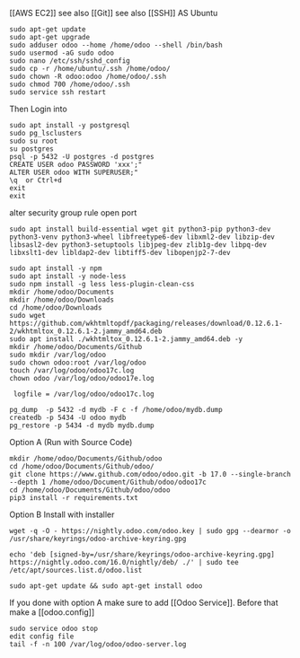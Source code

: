 [[AWS EC2]]
see also [[Git]]
see also [[SSH]]
AS Ubuntu
```ubuntu
sudo apt-get update
sudo apt-get upgrade
sudo adduser odoo --home /home/odoo --shell /bin/bash
sudo usermod -aG sudo odoo
sudo nano /etc/ssh/sshd_config
sudo cp -r /home/ubuntu/.ssh /home/odoo/
sudo chown -R odoo:odoo /home/odoo/.ssh
sudo chmod 700 /home/odoo/.ssh
sudo service ssh restart
```

Then Login into

```odoo
sudo apt install -y postgresql
sudo pg_lsclusters
sudo su root
su postgres
psql -p 5432 -U postgres -d postgres 
CREATE USER odoo PASSWORD 'xxx';"
ALTER USER odoo WITH SUPERUSER;"
\q  or Ctrl+d
exit
exit
```

alter security group rule open port
```odoo
sudo apt install build-essential wget git python3-pip python3-dev python3-venv python3-wheel libfreetype6-dev libxml2-dev libzip-dev libsasl2-dev python3-setuptools libjpeg-dev zlib1g-dev libpq-dev libxslt1-dev libldap2-dev libtiff5-dev libopenjp2-7-dev
```

```odoo
sudo apt install -y npm
sudo apt install -y node-less
sudo npm install -g less less-plugin-clean-css
mkdir /home/odoo/Documents
mkdir /home/odoo/Downloads
cd /home/odoo/Downloads
sudo wget https://github.com/wkhtmltopdf/packaging/releases/download/0.12.6.1-2/wkhtmltox_0.12.6.1-2.jammy_amd64.deb
sudo apt install ./wkhtmltox_0.12.6.1-2.jammy_amd64.deb -y
mkdir /home/odoo/Documents/Github
sudo mkdir /var/log/odoo
sudo chown odoo:root /var/log/odoo
touch /var/log/odoo/odoo17c.log
chown odoo /var/log/odoo/odoo17e.log 
```

```in_odoo_config
 logfile = /var/log/odoo/odoo17c.log
```

```postgresql
pg_dump  -p 5432 -d mydb -F c -f /home/odoo/mydb.dump
createdb -p 5434 -U odoo mydb
pg_restore -p 5434 -d mydb mydb.dump
```

Option A (Run with Source Code)
```github
mkdir /home/odoo/Documents/Github/odoo
cd /home/odoo/Documents/Github/odoo/
git clone https://www.github.com/odoo/odoo.git -b 17.0 --single-branch --depth 1 /home/odoo/Document/Github/odoo/odoo17c
cd /home/odoo/Documents/Github/odoo/odoo
pip3 install -r requirements.txt
```

Option B Install with installer
```direct
wget -q -O - https://nightly.odoo.com/odoo.key | sudo gpg --dearmor -o /usr/share/keyrings/odoo-archive-keyring.gpg

echo 'deb [signed-by=/usr/share/keyrings/odoo-archive-keyring.gpg] https://nightly.odoo.com/16.0/nightly/deb/ ./' | sudo tee /etc/apt/sources.list.d/odoo.list
 
sudo apt-get update && sudo apt-get install odoo
```

If you done with option A make sure to add [[Odoo Service]]. Before that make a [[odoo.config]]

```odoo
sudo service odoo stop
edit config file
tail -f -n 100 /var/log/odoo/odoo-server.log
```
